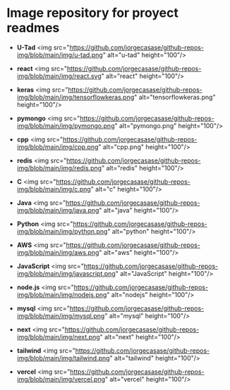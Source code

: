 # Image repository for proyect readmes

- **U-Tad** \<img src="https://github.com/jorgecasase/github-repos-img/blob/main/img/u-tad.png" alt="u-tad" height="100"/>

- **react** \<img src="https://github.com/jorgecasase/github-repos-img/blob/main/img/react.svg" alt="react" height="100"/>

- **keras** \<img src="https://github.com/jorgecasase/github-repos-img/blob/main/img/tensorflowkeras.png" alt="tensorflowkeras.png" height="100"/>

- **pymongo** \<img src="https://github.com/jorgecasase/github-repos-img/blob/main/img/pymongo.png" alt="pymongo.png" height="100"/>

- **cpp** \<img src="https://github.com/jorgecasase/github-repos-img/blob/main/img/cpp.png" alt="cpp.png" height="100"/>

- **redis** \<img src="https://github.com/jorgecasase/github-repos-img/blob/main/img/redis.png" alt="redis" height="100"/>

- **C** \<img src="https://github.com/jorgecasase/github-repos-img/blob/main/img/c.png" alt="c" height="100"/>

- **Java** \<img src="https://github.com/jorgecasase/github-repos-img/blob/main/img/java.png" alt="java" height="100"/>

- **Python** \<img src="https://github.com/jorgecasase/github-repos-img/blob/main/img/python.png" alt="python" height="100"/>

- **AWS** \<img src="https://github.com/jorgecasase/github-repos-img/blob/main/img/aws.png" alt="aws" height="100"/>

- **JavaScript** \<img src="https://github.com/jorgecasase/github-repos-img/blob/main/img/javascript.png" alt="JavaScript" height="100"/>

- **node.js** \<img src="https://github.com/jorgecasase/github-repos-img/blob/main/img/nodejs.png" alt="nodejs" height="100"/>

- **mysql** \<img src="https://github.com/jorgecasase/github-repos-img/blob/main/img/mysql.png" alt="mysql" height="100"/>

- **next** \<img src="https://github.com/jorgecasase/github-repos-img/blob/main/img/next.png" alt="next" height="100"/>

- **tailwind** \<img src="https://github.com/jorgecasase/github-repos-img/blob/main/img/tailwind.png" alt="tailwind" height="100"/>
- **vercel** \<img src="https://github.com/jorgecasase/github-repos-img/blob/main/img/vercel.png" alt="vercel" height="100"/>
